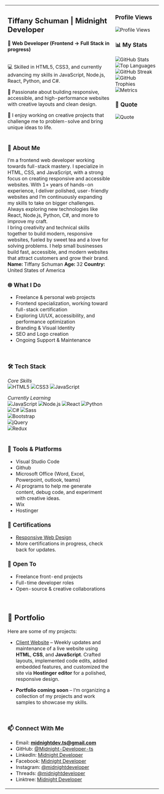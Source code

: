 <table>
<tr>
<td valign="top" width="70%">

## Tiffany Schuman | Midnight Developer

**🌙 Web Developer (Frontend → Full Stack in progress)**
<br>
<br>

💻 Skilled in HTML5, CSS3, and currently advancing my skills in JavaScript, Node.js, React, Python, and C#.

🚀 Passionate about building responsive, accessible, and high-performance websites with creative layouts and clean design.

🎨 I enjoy working on creative projects that challenge me to problem-solve and bring unique ideas to life.
<br>
<br>

### 📖 About Me
I’m a frontend web developer working towards full-stack mastery. I specialize in HTML, CSS, and JavaScript, with a strong focus on creating responsive and accessible websites. With 1+ years of hands-on experience, I deliver polished, user-friendly websites and I’m continuously expanding my skills to take on bigger challenges. Always exploring new technologies like React, Node.js, Python, C#, and more to improve my craft.
<br>
I bring creativity and technical skills together to build modern, responsive websites, fueled by sweet tea and a love for solving problems. I help small businesses build fast, accessible, and modern websites that attract customers and grow their brand. 
<br>
**Name:** Tiffany Schuman    **Age:** 32    **Country:** United States of America
<br>



### 🌐 What I Do
- Freelance & personal web projects
- Frontend specialization, working toward full-stack certification
- Exploring UI/UX, accessibility, and performance optimization
- Branding & Visual Identity
- SEO and Logo creation
- Ongoing Support & Maintenance
<br>

### 🛠️ Tech Stack

*Core Skills* <br>
![HTML5](https://img.shields.io/badge/-HTML5-E34F26?logo=html5&logoColor=white&style=for-the-badge)
![CSS3](https://img.shields.io/badge/-CSS3-1572B6?logo=css3&logoColor=white&style=for-the-badge)
![JavaScript](https://img.shields.io/badge/-JavaScript-F7DF1E?logo=javascript&logoColor=black&style=for-the-badge)

*Currently Learning* <br>
![JavaScript](https://img.shields.io/badge/-JavaScript-F7DF1E?logo=javascript&logoColor=black&style=for-the-badge)
![Node.js](https://img.shields.io/badge/-Node.js-339933?logo=node.js&logoColor=white&style=for-the-badge)
![React](https://img.shields.io/badge/-React-61DAFB?logo=react&logoColor=black&style=for-the-badge)
![Python](https://img.shields.io/badge/-Python-3776AB?logo=python&logoColor=white&style=for-the-badge)
![C#](https://img.shields.io/badge/-C%23-239120?logo=c-sharp&logoColor=white&style=for-the-badge)
![Sass](https://img.shields.io/badge/Sass-CC6699?style=for-the-badge&logo=sass&logoColor=white)  
![Bootstrap](https://img.shields.io/badge/Bootstrap-7952B3?style=for-the-badge&logo=bootstrap&logoColor=white)  
![jQuery](https://img.shields.io/badge/jQuery-0769AD?style=for-the-badge&logo=jquery&logoColor=white)  
![Redux](https://img.shields.io/badge/Redux-764ABC?style=for-the-badge&logo=redux&logoColor=white)
<br>
<br>

### 🧰 Tools & Platforms
- Visual Studio Code
- Github
- Microsoft Office (Word, Excel, Powerpoint, outlook, teams)
- AI programs to help me generate content, debug code, and experiment with creative ideas.
- Wix
- Hostinger

### 📜 Certifications
- [Responsive Web Design](https://www.freecodecamp.org/midnight-developer)
- More certifications in progress, check back for updates.

### 🤝 Open To
- Freelance front-end projects
- Full-time developer roles
- Open-source & creative collaborations
<br>

## 💼 Portfolio
Here are some of my projects:

- [Client Website](https://houstonshadows.com) – Weekly updates and maintenance of a live website using **HTML**, **CSS**, and **JavaScript**. Crafted layouts, implemented code edits, added embedded features, and customized the site via **Hostinger editor** for a polished, responsive design.

- **Portfolio coming soon** – I’m organizing a collection of my projects and work samples to showcase my skills.
<br>

### 📫 Connect With Me
- Email: **midnightdev.ts@gmail.com**
- GitHub: [@Midnight-Developer-ts](https://github.com/Midnight-Developer-ts)
- LinkedIn: [Midnight Developer](https://www.linkedin.com/in/tiffany-schuman-midnight-developer-086364263/)
- Facebook: [Midnight Developer](https://www.facebook.com/profile.php?id=61579864044456)
- Instagram: [@midnightdeveloper](https://www.instagram.com/midnightdeveloper)
- Threads: [@midnightdeveloper](https://www.threads.com/@midnightdeveloper)
- Linktree: [Midnight Developer](https://linktr.ee/midnightdeveloper)
  
</td>
<td valign="top" width="70%">

### Profile Views
![Profile Views](https://komarev.com/ghpvc/?username=Midnight-Developer-ts&label=Profile%20Views&color=blueviolet&style=flat)

### 📊 My Stats
![GitHub Stats](https://github-readme-stats.vercel.app/api?username=Midnight-Developer-ts&show_icons=true&theme=dracula)
![Top Languages](https://github-readme-stats.vercel.app/api/top-langs/?username=Midnight-Developer-ts&layout=compact&theme=tokyonight)
![GitHub Streak](https://streak-stats.demolab.com?user=Midnight-Developer-ts&theme=tokyonight&border_radius=5)
![GitHub Trophies](https://github-profile-trophy.vercel.app/?username=Midnight-Developer-ts&theme=tokyonight&no-frame=true&no-bg=true&margin-w=4)
![Metrics](https://metrics.lecoq.io/Midnight-Developer-ts?template=classic&base.header=0&base.metadata=0&config.timezone=America%2FNew_York)

### 💬 Quote
![Quote](https://quotes-github-readme.vercel.app/api?type=horizontal&theme=tokyonight)

</td>
</tr>
</table>
